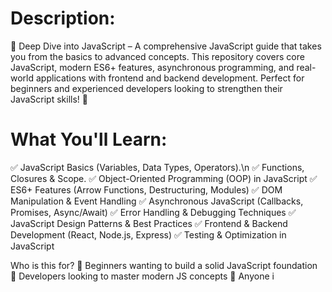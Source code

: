# Description:
🌊 Deep Dive into JavaScript – A comprehensive JavaScript guide that takes you from the basics to advanced concepts. This repository covers core JavaScript, modern ES6+ features, asynchronous programming, and real-world applications with frontend and backend development. Perfect for beginners and experienced developers looking to strengthen their JavaScript skills! 🚀

# What You'll Learn:
✅ JavaScript Basics (Variables, Data Types, Operators).\n
✅ Functions, Closures & Scope.
✅ Object-Oriented Programming (OOP) in JavaScript
✅ ES6+ Features (Arrow Functions, Destructuring, Modules)
✅ DOM Manipulation & Event Handling
✅ Asynchronous JavaScript (Callbacks, Promises, Async/Await)
✅ Error Handling & Debugging Techniques
✅ JavaScript Design Patterns & Best Practices
✅ Frontend & Backend Development (React, Node.js, Express)
✅ Testing & Optimization in JavaScript

Who is this for?
🔹 Beginners wanting to build a solid JavaScript foundation
🔹 Developers looking to master modern JS concepts
🔹 Anyone i
